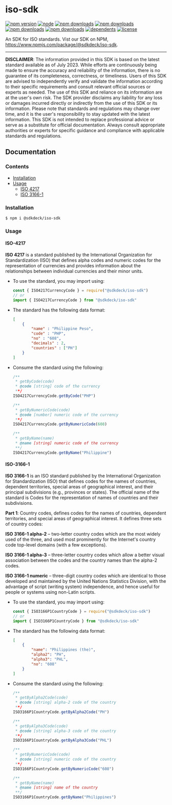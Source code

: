 # iso-sdk

[![npm version](https://badgen.net/npm/v/@sdkdeck/iso-sdk/latest)](https://www.npmjs.com/package/@sdkdeck/iso-sdk)
[![node](https://badgen.net/npm/node/@sdkdeck/iso-sdk/latest)](https://www.npmjs.com/package/@sdkdeck/iso-sdk)
[![npm downloads](https://badgen.net/npm/dw/@sdkdeck/iso-sdk/latest)](https://www.npmjs.com/package/@sdkdeck/iso-sdk)
[![npm downloads](https://badgen.net/npm/dm/@sdkdeck/iso-sdk/latest)](https://www.npmjs.com/package/@sdkdeck/iso-sdk)
[![npm downloads](https://badgen.net/npm/dy/@sdkdeck/iso-sdk/latest)](https://www.npmjs.com/package/@sdkdeck/iso-sdk)
[![npm downloads](https://badgen.net/npm/dt/@sdkdeck/iso-sdk/latest)](https://www.npmjs.com/package/@sdkdeck/iso-sdk)
[![dependents](https://badgen.net/npm/dependents/@sdkdeck/iso-sdk/latest)](https://www.npmjs.com/package/@sdkdeck/iso-sdk)
[![license](https://badgen.net/npm/license/@sdkdeck/iso-sdk/latest)](https://www.npmjs.com/package/@sdkdeck/iso-sdk)

An SDK for ISO standards. Vist our SDK on NPM, https://www.npmjs.com/package/@sdkdeck/iso-sdk.

---

**DISCLAIMER**: The information provided in this SDK is based on the latest standard available as of July 2023. While efforts are continuously being made to ensure the accuracy and reliability of the information, there is no guarantee of its completeness, correctness, or timeliness. Users of this SDK are advised to independently verify and validate the information according to their specific requirements and consult relevant official sources or experts as needed. The use of this SDK and reliance on its information are at the user's own risk. The SDK provider disclaims any liability for any loss or damages incurred directly or indirectly from the use of this SDK or its information. Please note that standards and regulations may change over time, and it is the user's responsibility to stay updated with the latest information. This SDK is not intended to replace professional advice or serve as a substitute for official documentation. Always consult appropriate authorities or experts for specific guidance and compliance with applicable standards and regulations.

## Documentation

### Contents

- [Installation](#installation)
- [Usage](#usage)
  - [ISO 4217](#iso-4217)
  - [ISO 3166-1](#iso-3166-1)

### Installation

```
$ npm i @sdkdeck/iso-sdk
```

### Usage

#### ISO-4217

**ISO 4217** is a standard published by the International Organization for Standardization (ISO) that defines alpha codes and numeric codes for the representation of currencies and provides information about the relationships between individual currencies and their minor units.

- To use the standard, you may import using:

    ```js
    const { ISO4217CurrencyCode } = require("@sdkdeck/iso-sdk")
    // or
    import { ISO4217CurrencyCode } from "@sdkdeck/iso-sdk"
    ```

- The standard has the following data format:

    ```json
    [
        {
            "name" : "Philippine Peso",
            "code" : "PHP",
            "no" : "608",
            "decimals" : 2,
            "countries" : ["PH"]
        }
    ]
    ```

- Consume the standard using the following:

    ```js
    /**
     * getByCode(code)
     * @code [string] code of the currency
     **/
    ISO4217CurrencyCode.getByCode("PHP")

    /**
     * getByNumericCode(code)
     * @code [number] numeric code of the currency
     **/
    ISO4217CurrencyCode.getByNumericCode(608)

    /**
     * getByName(name)
     * @name [string] numeric code of the currency
     **/
    ISO4217CurrencyCode.getByName("Philippine")
    ```

#### ISO-3166-1

**ISO 3166-1** is an ISO standard published by the International Organization for Standardization (ISO) that defines codes for the names of countries, dependent territories, special areas of geographical interest, and their principal subdivisions (e.g., provinces or states). The official name of the standard is Codes for the representation of names of countries and their subdivisions.

**Part 1**: Country codes, defines codes for the names of countries, dependent territories, and special areas of geographical interest. It defines three sets of country codes:

**ISO 3166-1 alpha-2** – two-letter country codes which are the most widely used of the three, and used most prominently for the Internet's country code top-level domains (with a few exceptions).

**ISO 3166-1 alpha-3** – three-letter country codes which allow a better visual association between the codes and the country names than the alpha-2 codes.

**ISO 3166-1 numeric** – three-digit country codes which are identical to those developed and maintained by the United Nations Statistics Division, with the advantage of script (writing system) independence, and hence useful for people or systems using non-Latin scripts.

- To use the standard, you may import using:

    ```js
    const { ISO3166P1CountryCode } = require("@sdkdeck/iso-sdk")
    // or
    import { ISO3166P1CountryCode } from "@sdkdeck/iso-sdk"
    ```

- The standard has the following data format:

    ```json
    [
        {
            "name": "Philippines (the)",
            "alpha2": "PH",
            "alpha3": "PHL",
            "no": "608"
        }
    ]
    ```

- Consume the standard using the following:

    ```js
    /**
     * getByAlpha2Code(code)
     * @code [string] alpha-2 code of the country
     **/
    ISO3166P1CountryCode.getByAlpha2Code("PH")

    /**
     * getByAlpha3Code(code)
     * @code [string] alpha-3 code of the country
     **/
    ISO3166P1CountryCode.getByAlpha3Code("PHL")

    /**
     * getByNumericCode(code)
     * @code [string] numeric code of the country
     **/
    ISO3166P1CountryCode.getByNumericCode("608")
    
    /**
     * getByName(name)
     * @name [string] name of the country
     **/
    ISO3166P1CountryCode.getByName("Philippines")
    ```